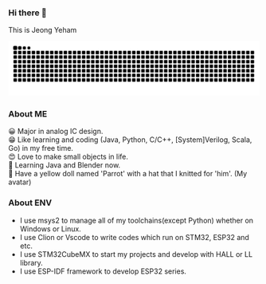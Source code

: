 ### Hi there 👋 
This is Jeong Yeham

<picture>
  <source media="(prefers-color-scheme: dark)" srcset="https://raw.githubusercontent.com/jeongyeham/jeongyeham/output/github-contribution-grid-snake-dark.svg">
  <source media="(prefers-color-scheme: light)" srcset="https://raw.githubusercontent.com/jeongyeham/jeongyeham/output/github-contribution-grid-snake.svg">
  <img alt="github contribution grid snake animation" src="https://raw.githubusercontent.com/jeongyeham/jeongyeham/output/github-contribution-grid-snake.svg">
</picture>

### About ME
😀 Major in analog IC design.<br>
😁 Like learning and coding (Java, Python, C/C++, [System]Verilog, Scala, Go) in my free time.<br>
😍 Love to make small objects in life.<br>
🤤 Learning Java and Blender now.<br>
🦜 Have a yellow doll named 'Parrot' with a hat that I knitted for 'him'. (My avatar)


### About ENV
* I use msys2 to manage all of my toolchains(except Python) whether on Windows or Linux.
* I use Clion or Vscode to write codes which run on STM32, ESP32 and etc.
* I use STM32CubeMX to start my projects and develop with HALL or LL library.
* I use ESP-IDF framework to develop ESP32 series.
